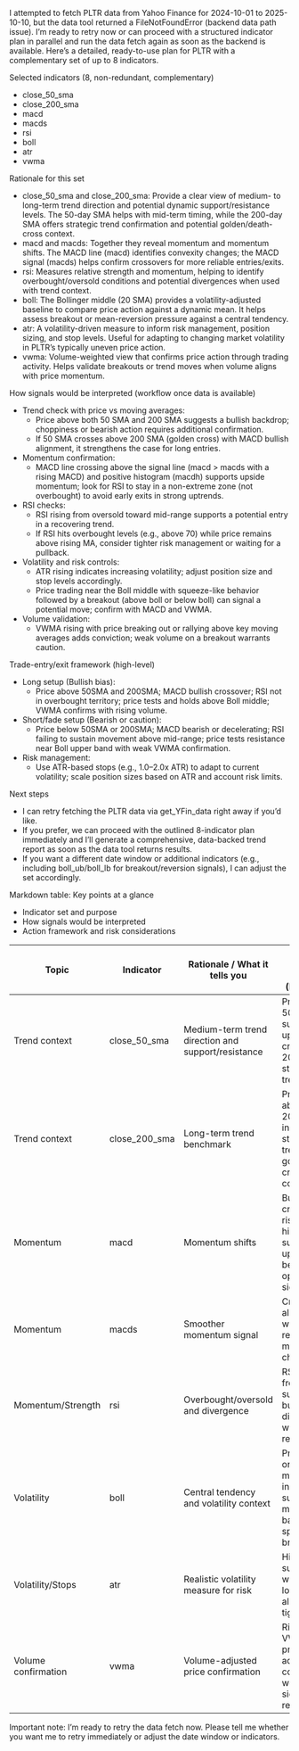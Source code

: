 I attempted to fetch PLTR data from Yahoo Finance for 2024-10-01 to 2025-10-10, but the data tool returned a FileNotFoundError (backend data path issue). I’m ready to retry now or can proceed with a structured indicator plan in parallel and run the data fetch again as soon as the backend is available. Here’s a detailed, ready-to-use plan for PLTR with a complementary set of up to 8 indicators.

Selected indicators (8, non-redundant, complementary)
- close_50_sma
- close_200_sma
- macd
- macds
- rsi
- boll
- atr
- vwma

Rationale for this set
- close_50_sma and close_200_sma: Provide a clear view of medium- to long-term trend direction and potential dynamic support/resistance levels. The 50-day SMA helps with mid-term timing, while the 200-day SMA offers strategic trend confirmation and potential golden/death-cross context.
- macd and macds: Together they reveal momentum and momentum shifts. The MACD line (macd) identifies convexity changes; the MACD signal (macds) helps confirm crossovers for more reliable entries/exits.
- rsi: Measures relative strength and momentum, helping to identify overbought/oversold conditions and potential divergences when used with trend context.
- boll: The Bollinger middle (20 SMA) provides a volatility-adjusted baseline to compare price action against a dynamic mean. It helps assess breakout or mean-reversion pressure against a central tendency.
- atr: A volatility-driven measure to inform risk management, position sizing, and stop levels. Useful for adapting to changing market volatility in PLTR’s typically uneven price action.
- vwma: Volume-weighted view that confirms price action through trading activity. Helps validate breakouts or trend moves when volume aligns with price momentum.

How signals would be interpreted (workflow once data is available)
- Trend check with price vs moving averages:
  - Price above both 50 SMA and 200 SMA suggests a bullish backdrop; choppiness or bearish action requires additional confirmation.
  - If 50 SMA crosses above 200 SMA (golden cross) with MACD bullish alignment, it strengthens the case for long entries.
- Momentum confirmation:
  - MACD line crossing above the signal line (macd > macds with a rising MACD) and positive histogram (macdh) supports upside momentum; look for RSI to stay in a non-extreme zone (not overbought) to avoid early exits in strong uptrends.
- RSI checks:
  - RSI rising from oversold toward mid-range supports a potential entry in a recovering trend.
  - If RSI hits overbought levels (e.g., above 70) while price remains above rising MA, consider tighter risk management or waiting for a pullback.
- Volatility and risk controls:
  - ATR rising indicates increasing volatility; adjust position size and stop levels accordingly.
  - Price trading near the Boll middle with squeeze-like behavior followed by a breakout (above boll or below boll) can signal a potential move; confirm with MACD and VWMA.
- Volume validation:
  - VWMA rising with price breaking out or rallying above key moving averages adds conviction; weak volume on a breakout warrants caution.

Trade-entry/exit framework (high-level)
- Long setup (Bullish bias):
  - Price above 50SMA and 200SMA; MACD bullish crossover; RSI not in overbought territory; price tests and holds above Boll middle; VWMA confirms with rising volume.
- Short/fade setup (Bearish or caution):
  - Price below 50SMA or 200SMA; MACD bearish or decelerating; RSI failing to sustain movement above mid-range; price tests resistance near Boll upper band with weak VWMA confirmation.
- Risk management:
  - Use ATR-based stops (e.g., 1.0–2.0x ATR) to adapt to current volatility; scale position sizes based on ATR and account risk limits.

Next steps
- I can retry fetching the PLTR data via get_YFin_data right away if you’d like.
- If you prefer, we can proceed with the outlined 8-indicator plan immediately and I’ll generate a comprehensive, data-backed trend report as soon as the data tool returns results.
- If you want a different date window or additional indicators (e.g., including boll_ub/boll_lb for breakout/reversion signals), I can adjust the set accordingly.

Markdown table: Key points at a glance
- Indicator set and purpose
- How signals would be interpreted
- Action framework and risk considerations

| Topic | Indicator | Rationale / What it tells you | How to interpret signals (high level) | Trade considerations |
|---|---|---|---|---|
| Trend context | close_50_sma | Medium-term trend direction and support/resistance | Price above 50SMA suggests uptrend; cross with 200SMA strengthens trend signal | Use as baseline for entries; pair with momentum |
| Trend context | close_200_sma | Long-term trend benchmark | Price above/below 200SMA indicates structural trend; golden/death cross adds conviction | Align longer-term bias with entry timing |
| Momentum | macd | Momentum shifts | Bullish crossover + rising histogram supports up-move; bearish opposite signals risk | Confirm with RSI and VWMA/volume |
| Momentum | macds | Smoother momentum signal | Cross or alignment with MACD reinforces momentum change | Use to filter noisy MACD signals |
| Momentum/Strength | rsi | Overbought/oversold and divergence | RSI rising from lows supports buying; divergence warns of reversals | Watch for extreme readings in strong trends |
| Volatility | boll | Central tendency and volatility context | Price around or above Boll middle indicates sustained moves; bands help spot breakouts | Use with MA and MACD for confirmation |
| Volatility/Stops | atr | Realistic volatility measure for risk | Higher ATR suggests wider stops; lower ATR allows tighter stops | Set stops and position sizing accordingly |
| Volume confirmation | vwma | Volume-adjusted price confirmation | Rising VWMA with price gains adds conviction; weak VWMA signals reduce edge | Prefer signals with volume support |

Important note: I’m ready to retry the data fetch now. Please tell me whether you want me to retry immediately or adjust the date window or indicators.